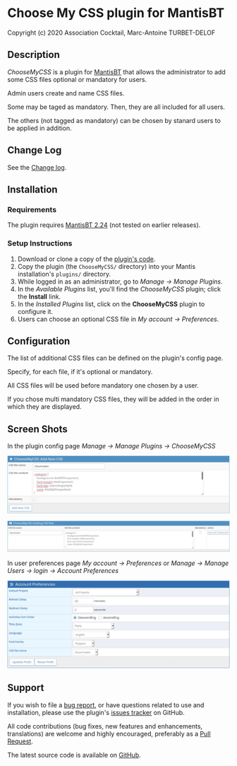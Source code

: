 # Choose My CSS plugin for MantisBT

Copyright (c) 2020 Association Cocktail, Marc-Antoine TURBET-DELOF

## Description

_ChooseMyCSS_ is a plugin for [MantisBT](http://mantisbt.org) that 
allows the administrator to add some CSS files optional or mandatory for users.

Admin users create and name CSS files.

Some may be taged as mandatory. Then, they are all included for all users.

The others (not tagged as mandatory) can be chosen by stanard users to be applied in addition.

## Change Log

See the [Change log](CHANGELOG.md).

## Installation

### Requirements

The plugin requires [MantisBT 2.24](https://github.com/mantisbt/mantisbt/tree/release-2.24.0) (not tested on earlier releases).

### Setup Instructions

1. Download or clone a copy of the 
   [plugin's code](https://github.com/Association-Cocktail/ChooseMyCSS).
2. Copy the plugin (the `ChooseMyCSS/` directory) into your Mantis
   installation's `plugins/` directory.
3. While logged in as an administrator, go to *Manage → Manage Plugins*.
4. In the *Available Plugins* list, you'll find the *ChooseMyCSS* plugin;
   click the **Install** link.
5. In the *Installed Plugins* list, click on the **ChooseMyCSS** plugin to configure it.
6. Users can choose an optional CSS file in *My account → Preferences*.

## Configuration

The list of additional CSS files can be defined on the plugin's config page.

Specify, for each file, if it's optional or mandatory.

All CSS files will be used before mandatory one chosen by a user.

If you chose multi mandatory CSS files, they will be added in the order in which they are displayed.

## Screen Shots

In the plugin config page *Manage → Manage Plugins → ChooseMyCSS*

![add CSS file](screenshots/add_file.png "To add new CSS file")

![edit CSS files](screenshots/edit_file.png "To edit existing CSS file")

In user preferences page  *My account → Preferences* or *Manage → Manage Users → _login_ → Account Preferences*

![choose CSS file](screenshots/choose_file.png "Choose CSS file in account preferences")


## Support

If you wish to file a
[bug report](https://github.com/Association-Cocktail/ChooseMyCSS/issues/new),
or have questions related to use and installation, please use the plugin's
[issues tracker](https://github.com/Association-Cocktail/ChooseMyCSS/issues)
on GitHub.

All code contributions (bug fixes, new features and enhancements, translations) 
are welcome and highly encouraged, preferably as a
[Pull Request](https://github.com/Association-Cocktail/ChooseMyCSS/compare).

The latest source code is available on
[GitHub](https://github.com/Association-Cocktail/ChooseMyCSS).
